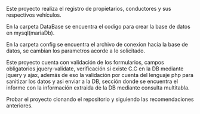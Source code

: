 Este proyecto realiza el registro de propietarios, conductores y sus respectivos vehículos.

En la carpeta DataBase se encuentra el codigo para crear la base de datos en mysql(mariaDb).

En la carpeta config se encuentra el archivo de conexion hacia la base de datos, se cambian los parametros acorde a lo solicitado.

Este proyecto cuenta con validación de los formularios, campos obligatorios jquery-validate, verificación si existe C.C en la DB mediante jquery y ajax, además de eso la validación por cuenta del lenguaje php para sanitizar los datos y asi enviar a la DB, sección donde se encuentra el informe con la información extraida de la DB mediante consulta multitabla.

Probar el proyecto clonando el repositorio y siguiendo las recomendaciones anteriores.